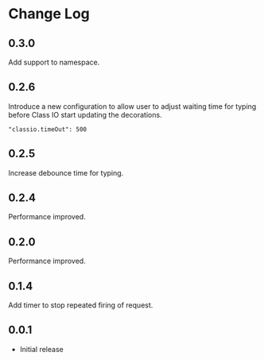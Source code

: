 # Change Log

## 0.3.0

Add support to namespace.

## 0.2.6

Introduce a new configuration to allow user to adjust waiting time for typing before Class IO start updating the decorations.

```
"classio.timeOut": 500
```

## 0.2.5

Increase debounce time for typing.

## 0.2.4

Performance improved.

## 0.2.0

Performance improved.

## 0.1.4

Add timer to stop repeated firing of request.

## 0.0.1

* Initial release
